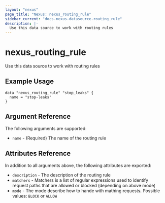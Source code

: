 ```yaml
---
layout: "nexus"
page_title: "Nexus: nexus_routing_rule"
sidebar_current: "docs-nexus-datasource-routing_rule"
description: |-
  Use this data source to work with routing rules
---
```


# nexus_routing_rule

Use this data source to work with routing rules

## Example Usage

```hcl
data "nexus_routing_rule" "stop_leaks" {
  name = "stop-leaks"
}
```

## Argument Reference

The following arguments are supported:

* `name` - (Required) The name of the routing rule

## Attributes Reference

In addition to all arguments above, the following attributes are exported:

* `description` - The description of the routing rule
* `matchers` - Matchers is a list of regular expressions used to identify request paths that are allowed or blocked (depending on above mode)
* `mode` - The mode describe how to hande with mathing requests. Possible values: `BLOCK` or `ALLOW`


